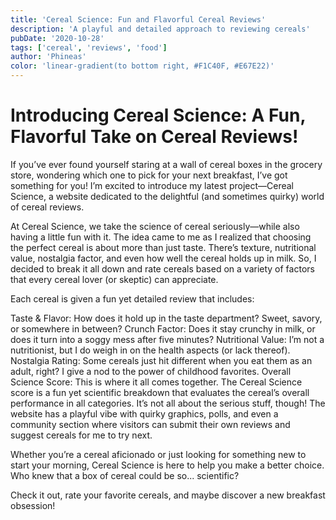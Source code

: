 ```yaml
---
title: 'Cereal Science: Fun and Flavorful Cereal Reviews'
description: 'A playful and detailed approach to reviewing cereals'
pubDate: '2020-10-28'
tags: ['cereal', 'reviews', 'food']
author: 'Phineas'
color: 'linear-gradient(to bottom right, #F1C40F, #E67E22)'
---
```


# Introducing Cereal Science: A Fun, Flavorful Take on Cereal Reviews!

If you’ve ever found yourself staring at a wall of cereal boxes in the grocery store, wondering which one to pick for your next breakfast, I’ve got something for you! I’m excited to introduce my latest project—Cereal Science, a website dedicated to the delightful (and sometimes quirky) world of cereal reviews.

At Cereal Science, we take the science of cereal seriously—while also having a little fun with it. The idea came to me as I realized that choosing the perfect cereal is about more than just taste. There’s texture, nutritional value, nostalgia factor, and even how well the cereal holds up in milk. So, I decided to break it all down and rate cereals based on a variety of factors that every cereal lover (or skeptic) can appreciate.

Each cereal is given a fun yet detailed review that includes:

Taste & Flavor: How does it hold up in the taste department? Sweet, savory, or somewhere in between?
Crunch Factor: Does it stay crunchy in milk, or does it turn into a soggy mess after five minutes?
Nutritional Value: I’m not a nutritionist, but I do weigh in on the health aspects (or lack thereof).
Nostalgia Rating: Some cereals just hit different when you eat them as an adult, right? I give a nod to the power of childhood favorites.
Overall Science Score: This is where it all comes together. The Cereal Science score is a fun yet scientific breakdown that evaluates the cereal’s overall performance in all categories.
It’s not all about the serious stuff, though! The website has a playful vibe with quirky graphics, polls, and even a community section where visitors can submit their own reviews and suggest cereals for me to try next.

Whether you’re a cereal aficionado or just looking for something new to start your morning, Cereal Science is here to help you make a better choice. Who knew that a box of cereal could be so... scientific?

Check it out, rate your favorite cereals, and maybe discover a new breakfast obsession!
